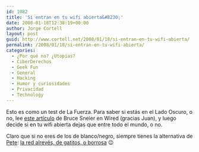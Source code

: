 ```yaml
---
id: 1082
title: 'Si entran en tu wifi abierta&#8230;'
date: 2008-01-18T12:38:19+00:00
author: Jorge Cortell
layout: post
guid: http://www.cortell.net/2008/01/18/si-entran-en-tu-wifi-abierta/
permalink: /2008/01/18/si-entran-en-tu-wifi-abierta/
categories:
  - ¿Por qué no? ¿Utopías?
  - CiberDerechos
  - Geek Fun
  - General
  - Hacking
  - Humor y curiosidades
  - Privacidad
  - Technology
---
```

Esto es como un test de La Fuerza. Para saber si estás en el Lado Oscuro, o no, lee <a target="_blank" title="Security Matters" href="http://www.wired.com/politics/security/commentary/securitymatters/2008/01/securitymatters_0110">este artí­culo</a> de Bruce Sneier en Wired (gracias Juan), y luego decide si en tu wifi abierta dejas que entre todo el mundo, o no.

Claro que si no eres de los de blanco/negro, siempre tienes la alternativa de <a target="_blank" title="Pete Stevens homepage" href="http://www.ex-parrot.com/~pete/">Pete</a>: <a target="_blank" title="Upsidedown net" href="http://www.ex-parrot.com/~pete/upside-down-ternet.html">la red alrevés, de gatitos, o borrosa</a> 😉